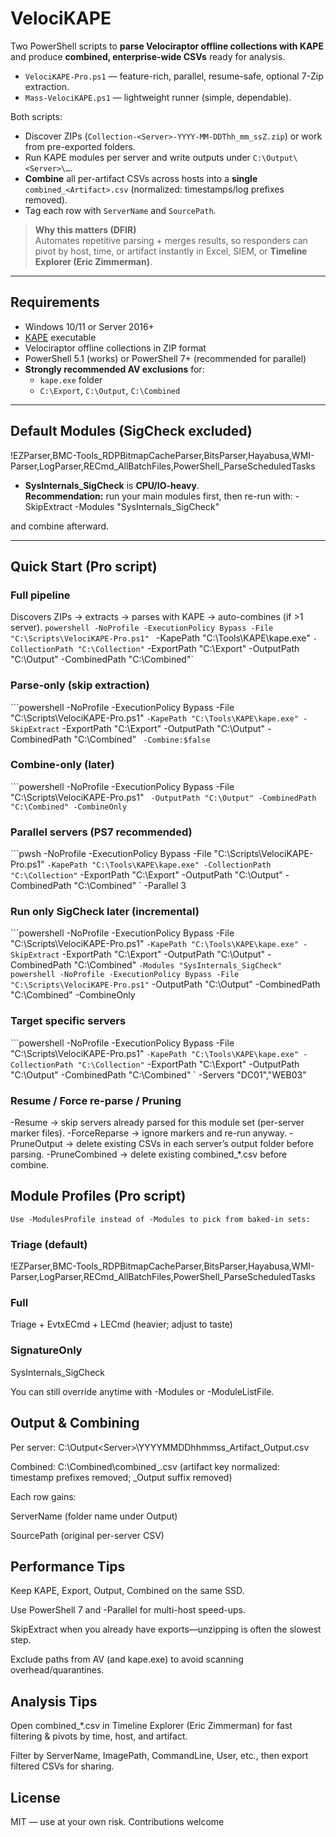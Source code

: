 # VelociKAPE

Two PowerShell scripts to **parse Velociraptor offline collections with KAPE** and produce **combined, enterprise-wide CSVs** ready for analysis.

- `VelociKAPE-Pro.ps1` — feature-rich, parallel, resume-safe, optional 7-Zip extraction.
- `Mass-VelociKAPE.ps1` — lightweight runner (simple, dependable).

Both scripts:
- Discover ZIPs (`Collection-<Server>-YYYY-MM-DDThh_mm_ssZ.zip`) or work from pre-exported folders.
- Run KAPE modules per server and write outputs under `C:\Output\<Server>\…`.
- **Combine** all per-artifact CSVs across hosts into a **single** `combined_<Artifact>.csv` (normalized: timestamps/log prefixes removed).
- Tag each row with `ServerName` and `SourcePath`.

> **Why this matters (DFIR)**  
> Automates repetitive parsing + merges results, so responders can pivot by host, time, or artifact instantly in Excel, SIEM, or **Timeline Explorer (Eric Zimmerman)**.

---

## Requirements

- Windows 10/11 or Server 2016+
- [KAPE](https://www.kroll.com/en/services/cyber-risk/incident-response-litigation-support/kroll-artifact-parser-extractor-kape) executable
- Velociraptor offline collections in ZIP format
- PowerShell 5.1 (works) or PowerShell 7+ (recommended for parallel)
- **Strongly recommended AV exclusions** for:
  - `kape.exe` folder
  - `C:\Export`, `C:\Output`, `C:\Combined`

---

## Default Modules (SigCheck excluded)

!EZParser,BMC-Tools_RDPBitmapCacheParser,BitsParser,Hayabusa,WMI-Parser,LogParser,RECmd_AllBatchFiles,PowerShell_ParseScheduledTasks


- **SysInternals_SigCheck** is **CPU/IO-heavy**.  
  **Recommendation:** run your main modules first, then re-run with:
-SkipExtract -Modules "SysInternals_SigCheck"

and combine afterward.

---

## Quick Start (Pro script)

### Full pipeline
Discovers ZIPs → extracts → parses with KAPE → auto-combines (if >1 server).
`powershell -NoProfile -ExecutionPolicy Bypass -File "C:\Scripts\VelociKAPE-Pro.ps1" `
-KapePath "C:\Tools\KAPE\kape.exe" `
-CollectionPath "C:\Collection" `
-ExportPath "C:\Export" -OutputPath "C:\Output" -CombinedPath "C:\Combined"`

### Parse-only (skip extraction)

```powershell -NoProfile -ExecutionPolicy Bypass -File "C:\Scripts\VelociKAPE-Pro.ps1" `
  -KapePath "C:\Tools\KAPE\kape.exe" -SkipExtract `
  -ExportPath "C:\Export" -OutputPath "C:\Output" -CombinedPath "C:\Combined" `
  -Combine:$false`

### Combine-only (later)
```powershell -NoProfile -ExecutionPolicy Bypass -File "C:\Scripts\VelociKAPE-Pro.ps1" `
  -OutputPath "C:\Output" -CombinedPath "C:\Combined" -CombineOnly`

### Parallel servers (PS7 recommended)

```pwsh -NoProfile -ExecutionPolicy Bypass -File "C:\Scripts\VelociKAPE-Pro.ps1" `
  -KapePath "C:\Tools\KAPE\kape.exe" -CollectionPath "C:\Collection" `
  -ExportPath "C:\Export" -OutputPath "C:\Output" -CombinedPath "C:\Combined" `
  -Parallel 3

### Run only SigCheck later (incremental)
```powershell -NoProfile -ExecutionPolicy Bypass -File "C:\Scripts\VelociKAPE-Pro.ps1" `
  -KapePath "C:\Tools\KAPE\kape.exe" -SkipExtract `
  -ExportPath "C:\Export" -OutputPath "C:\Output" -CombinedPath "C:\Combined" `
  -Modules "SysInternals_SigCheck"
powershell -NoProfile -ExecutionPolicy Bypass -File "C:\Scripts\VelociKAPE-Pro.ps1" `
  -OutputPath "C:\Output" -CombinedPath "C:\Combined" -CombineOnly

### Target specific servers
```powershell -NoProfile -ExecutionPolicy Bypass -File "C:\Scripts\VelociKAPE-Pro.ps1" `
  -KapePath "C:\Tools\KAPE\kape.exe" -CollectionPath "C:\Collection" `
  -ExportPath "C:\Export" -OutputPath "C:\Output" -CombinedPath "C:\Combined" `
  -Servers "DC01","WEB03"

### Resume / Force re-parse / Pruning
-Resume → skip servers already parsed for this module set (per-server marker files).
-ForceReparse → ignore markers and re-run anyway.
-PruneOutput → delete existing CSVs in each server’s output folder before parsing.
-PruneCombined → delete existing combined_*.csv before combine.

## Module Profiles (Pro script)
`Use -ModulesProfile instead of -Modules to pick from baked-in sets:`

### Triage (default)
!EZParser,BMC-Tools_RDPBitmapCacheParser,BitsParser,Hayabusa,WMI-Parser,LogParser,RECmd_AllBatchFiles,PowerShell_ParseScheduledTasks

### Full
Triage + EvtxECmd + LECmd (heavier; adjust to taste)

### SignatureOnly
SysInternals_SigCheck

You can still override anytime with -Modules or -ModuleListFile.


## Output & Combining
Per server: C:\Output\<Server>\YYYYMMDDhhmmss_Artifact_Output.csv

Combined: C:\Combined\combined_<Artifact>.csv
(artifact key normalized: timestamp prefixes removed; _Output suffix removed)

Each row gains:

ServerName (folder name under Output)

SourcePath (original per-server CSV)

## Performance Tips
Keep KAPE, Export, Output, Combined on the same SSD.

Use PowerShell 7 and -Parallel for multi-host speed-ups.

SkipExtract when you already have exports—unzipping is often the slowest step.

Exclude paths from AV (and kape.exe) to avoid scanning overhead/quarantines.

## Analysis Tips
Open combined_*.csv in Timeline Explorer (Eric Zimmerman) for fast filtering & pivots by time, host, and artifact.

Filter by ServerName, ImagePath, CommandLine, User, etc., then export filtered CSVs for sharing.

## License
MIT — use at your own risk. Contributions welcome

